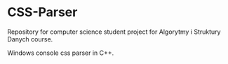 # CSS-Parser
Repository for computer science student project for Algorytmy i Struktury Danych course. 

Windows console css parser in C++.
